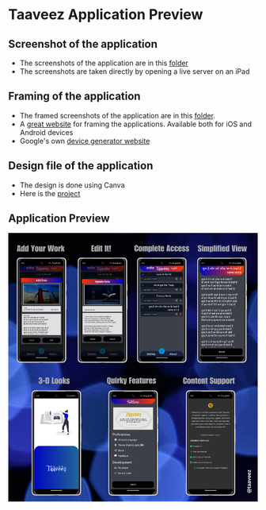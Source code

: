 # Taaveez Application Preview

## Screenshot of the application
- The screenshots of the application are in this [folder](screenshots) 
- The screenshots are taken directly by opening a live server on an iPad

## Framing of the application
- The framed screenshots of the application are in this [folder](screenshots_framed).
- A [great website](https://mockuphone.com/) for framing the applications. Available both for iOS and Android devices
- Google's own [device generator website](https://developer.android.com/distribute/marketing-tools/device-art-generator)

## Design file of the application
- The design is done using Canva
- Here is the [project](https://www.canva.com/design/DAFlx5KPgBE/56baef4U4sItOeGqSpd1UA/edit?utm_content=DAFlx5KPgBE&utm_campaign=designshare&utm_medium=link2&utm_source=sharebutton)

## Application Preview
![Taaveez Application Preview](taaveez_application_preview.png)


